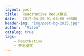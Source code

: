 ```yaml
---
layout: post
title:  ReactNative Redux模式
date:   2017-04-26 01:08:00 +0800
header-img: "img/post-bg-2015.jpg"
author:  "Vison"
catalog: true
tags:
    - ReactNative
    - 开发模式
---
```



